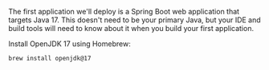 The first application we'll deploy is a Spring Boot web application that targets Java 17. This doesn't need to be your primary Java, but your IDE and build tools will need to know about it when you build your first application.

Install OpenJDK 17 using Homebrew:

```
brew install openjdk@17
```